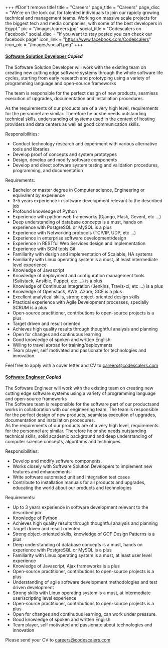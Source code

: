 +++
#Don't remove title!
title = "Careers"
page_title = "Careers"
page_disc = "We're on the look out for talented individuals to join our rapidly growing technical and management teams. Working on massive scale projects for the biggest tech and media companies, with some of the best developers in Egypt."
pic = "/images/careers.jpg"
social_title = "Codescalers on Facebook"
social_disc = "If you want to stay posted you can check our facebook page"
icon_link = "https://www.facebook.com/Codescalers"
icon_pic = "/images/social1.png"
+++
    <div class="panel-group" id="accordion">
        <div id="panel1" class="panel panel-default">
            <div class="panel-heading">
                <h4 class="panel-title">
                    <a data-toggle="collapse" data-parent="#accordion" href="#collapseTwo"> Software Solution Developer </a>
                    <i title="Copy this job url to clipboard" class="clipboard fa fa-clipboard clip2">
                        <span class="copied">Copied</span>
                    </i>
                </h4>
            </div>
            <div id="collapseTwo" class="panel-collapse collapse">
                <div class="panel-body">
                    <p>The Software Solution Developer will work with the existing team on creating new cutting edge software
                        systems through the whole software life cycles, starting from early research and prototyping using
                        a variety of programming language and open-source frameworks</p>
                    <p>The team is responsible for the perfect design of new products, seamless execution of upgrades, documentation
                        and installation procedures.</p>
                    <p>As the requirements of our products are of a very high level, requirements for the personnel are similar.
                        Therefore he or she needs outstanding technical skills, understanding of systems used in the context
                        of hosting providers and data centers as well as good communication skills.</p>
                    <p>Responsibilities:</p>
                    <ul>
                        <li>Conduct technology research and experiment with various alternative tools and libraries</li>
                        <li>Develop proof of concepts and system prototypes</li>
                        <li>Design, develop and modify software components</li>
                        <li>Develop and direct software system testing and validation procedures, programming, and documentation</li>
                    </ul>
                    <p>Requirements:</p>
                    <ul>
                        <li>Bachelor or master degree in Computer science, Engineering or equivalent by experience</li>
                        <li>3-5 years experience in software development relevant to the described job</li>
                        <li>Profound knowledge of Python</li>
                        <li>Experience with python web frameworks (Django, Flask, Gevent, etc ...)</li>
                        <li>Deep understanding of database concepts is a must, hands on experience with PostgreSQL or MySQL is
                            a plus</li>
                        <li>Experience with Networking protocols (TCP/IP, UDP, etc ...)</li>
                        <li>Experience in enterprise software development/design</li>
                        <li>Experience in RESTful Web Services design and implementation
                        </li>
                        <li>Experience with SCM tools Git</li>
                        <li>Familiarity with design and implementation of Scalable, HA systems</li>
                        <li>Familiarity with Linux operating system is a must, at least intermediate level experience</li>
                        <li>Knowledge of Javascript</li>
                        <li>Knowledge of deployment and configuration management tools (Saltstack, Ansible, Puppet, etc ...)
                            is a plus</li>
                        <li>Knowledge of Continuous Integration (Jenkins, Travis-ci, etc ...) is a plus</li>
                        <li>Knowledge of Openstack, AWS, Azure, GCE is a plus</li>
                        <li>Excellent analytical skills, strong object-oriented design skills</li>
                        <li>Practical experience with Agile Development processes, specially SCRUM is a plus</li>
                        <li>Open-source practitioner, contributions to open-source projects is a plus</li>
                        <li>Target driven and result oriented</li>
                        <li>Achieves high quality results through thoughtful analysis and planning</li>
                        <li>Open for changes and continuous learning</li>
                        <li>Good knowledge of spoken and written English</li>
                        <li>Willing to travel abroad for training/deployments</li>
                        <li>Team player, self motivated and passionate for technologies and innovation</li>
                    </ul>
                    <p>Feel free to apply with a cover letter and CV to
                        <a href="mailto:careers@codescalers.com"> careers@codescalers.com </a>
                    </p>
                </div>
            </div>
        </div>
        <!-- <div id="panel2" class="panel panel-default">
            <div class="panel-heading">
                <h4 class="panel-title">
                    <a data-toggle="collapse" data-parent="#accordion" href="#collapseThree"> Software Test Engineer </a>
                    <i title="Copy this job url to clipboard" class="clipboard fa fa-clipboard clip3">
                        <span class="copied">Copied</span>
                    </i>
                </h4>
            </div>
            <div id="collapseThree" class="panel-collapse collapse">
                <div class="panel-body">
                    <p>As a Software Test Engineer in our team you will work closely with development and program management
                        to help determine the vision, scope, design, testability and requirements for our next generation
                        of the product. You will own the test innovation and test tools strategy, planning, and scheduling
                        necessary to deliver a high quality product, including product feature validation, performance and
                        scalability testing, and customer scenario-focused testing.</p>
                    <p>Responsibilities:</p>
                    <ul>
                        <li>Develop automated component and integration tests.</li>
                        <li>Create scripts for and run big system tests.</li>
                        <li>Update and expand existing tests.</li>
                        <li>Verify product test coverage</li>
                        <li>Expand and maintain the testing tool chain</li>
                        <li>Works in the Quality Engineering Team and reports to the team lead.</li>
                    </ul>
                    <p>Requirements:</p>
                    <ul>
                        <li>0-3 years experience in software development relevant to the described job</li>
                        <li>Knowledge of Python and Python Libraries</li>
                        <li>Excellent technical skills, attention to detail, debugging and problem solving skills</li>
                        <li>Strong customer focus and passion for doing the right thing for the customer</li>
                        <li>Proven track record as a strong Software Test Development Engineer in various aspects of testing</li>
                        <li>Successful completion of a full product development lifecycle, having shipped at least two versions
                            of a product</li>
                        <li>Deep understanding of database concepts is a must, hands on experience with PostgreSQL or MySQL is
                            a must, experience with Object Store concepts is a plus</li>
                        <li>Deep Knowledge of storage systems concepts and technologies (NAS, SAN, RAID, EXT3, GFS, Hadoop, etc
                            ...)
                        </li>
                        <li>Good knowledge of networking protocols (TCP/IP)</li>
                        <li>Understanding of agile software development methodologies and test driven development</li>
                        <li>Strong skills with Linux operating system is a must, at intermediate user/scripting level experience</li>
                        <li>Open-source practitioner, contributions to open-source projects is a plus</li>
                        <li>Good knowledge of spoken and written English</li>
                        <li>Willing to travel to abroad for training/deployments every 3-6 months</li>
                        <li>Team player, self motivated and passionate for technology and innovation</li>
                    </ul>
                    <p>Feel free to apply with a cover letter and CV to
                        <a href="mailto:careers@codescalers.com"> careers@codescalers.com </a>
                    </p>
                </div>
            </div>
        </div> -->
        <div id="panel2" class="panel panel-default">
            <div class="panel-heading">
                <h4 class="panel-title">
                    <a data-toggle="collapse" data-parent="#accordion" href="#collapseFour"> Software Engineer </a>
                    <i title="Copy this job url to clipboard" class="clipboard fa fa-clipboard clip4">
                        <span class="copied">Copied</span>
                    </i>
                </h4>
            </div>
            <div id="collapseFour" class="panel-collapse collapse">
                <div class="panel-body">
                    <p>The Software Engineer will work with the existing team on creating new cutting edge software systems
                        using a variety of programming language and open-source frameworks
                        <br/> The Software team is responsible for the software part of our productsand works in collaboration
                        with our engineering team. The team is responsible for the perfect design of new products, seamless
                        execution of upgrades, documentation and installation procedures.
                        <br/> As the requirements of our products are of a very high level, requirements for the personnel are
                        similar. Therefore he or she needs outstanding technical skills, solid academic background and deep
                        understanding of computer science concepts, algorithms and techniques.</p>
                    <p>Responsibilities:</p>
                    <ul>
                        <li>Develop and modify software components.</li>
                        <li>Works closely with Software Solution Developers to implement new features and enhancements</li>
                        <li>Write software automated unit and integration test cases</li>
                        <li>Contribute to installation manuals for all products and upgrades, educating the world about our products
                            and technologies</li>
                    </ul>
                    <p>Requirements:</p>
                    <ul>
                        <li>Up to 3 years experience in software development relevant to the described job</li>
                        <li>Knowledge of Python</li>
                        <li>Achieves high quality results through thoughtful analysis and planning</li>
                        <li>Target driven and result oriented</li>
                        <li>Strong object-oriented skills, knowledge of GOF Design Patterns is a plus</li>
                        <li>Deep understanding of database concepts is a must, hands on experience with PostgreSQL or MySQL is
                            a plus</li>
                        <li>Familiarity with Linux operating system is a must, at least user level experience</li>
                        <li>Knowledge of Javascript, Ajax frameworks is a plus</li>
                        <li>Open-source practitioner, contributions to open-source projects is a plus</li>
                        <li>Understanding of agile software development methodologies and test driven development</li>
                        <li>Strong skills with Linux operating system is a must, at intermediate user/scripting level experience</li>
                        <li>Open-source practitioner, contributions to open-source projects is a plus</li>
                        <li>Open for changes and continuous learning, can work under pressure.</li>
                        <li>Good knowledge of spoken and written English</li>
                        <li>Team player, self motivated and passionate about technologies and innovation</li>
                    </ul>
                    <p>Please send your CV to
                        <a href="mailto:careers@codescalers.com"> careers@codescalers.com </a>
                    </p>
                </div>
            </div>
        </div>
        <!-- <div id="panel4" class="panel panel-default">
            <div class="panel-heading">
                <h4 class="panel-title">
                    <a data-toggle="collapse" data-parent="#accordion" href="#collapseFront"> Front end UI/UX Developer </a>
                    <i title="Copy this job url to clipboard" class="clipboard fa fa-clipboard clip5">
                        <span class="copied">Copied</span>
                    </i>
                </h4>
            </div>
            <div id="collapseFront" class="panel-collapse collapse">
                <div class="panel-body">
                    <p>The Front end UI/UX Developer will work with the existing team on creating new cutting edge software
                        systems through the whole software life cycles, starting from early research and prototyping using
                        a variety of programming language and open-source frameworks.</p>
                    <p>The team is responsible for the perfect design of new products, seamless execution of upgrades, documentation
                        and installation procedures.</p>
                    <p>As the requirements of our products are of a very high level, requirements for the personnel are similar.
                        Therefore he or she needs outstanding technical skills, understanding of systems used in the context
                        of hosting providers and data centers as well as good communication skills.</p>
                    <p>Responsibilities:</p>
                    <ul>
                        <li>Conduct technology research and experiment with various alternative tools and libraries</li>
                        <li>Develop proof of concepts and system prototypes</li>
                        <li>Design, develop and modify software components</li>
                        <li>Develop and direct software system testing and validation procedures, programming, and documentation</li>
                    </ul>
                    <p>Requirements:</p>
                    <ul>
                        <li>Bachelor or master degree in Computer science, Engineering or equivalent by experience</li>
                        <li>3-5 years experience in software development relevant to the described job</li>
                        <li>Profound knowledge of Javascript</li>
                        <li>Profound knowledge of HTML5 and CSS3</li>
                        <li>Experience with Javascript frameworks</li>
                        <li>Experience with Javascript unit &amp; e2e testing (Jasmine, etc …)</li>
                        <li>Experience with Javascript build and automation tools (Gruntjs, Bower, npm, etc ...)</li>
                        <li>Experience with mobile first and responsive design</li>
                        <li>Experience in building Single page Applications utilizing RESTful APIs</li>
                        <li>Experience with SCM tools Git or Mercurial</li>
                        <li>Experience in enterprise software development/design</li>
                        <li>Familiarity with Linux operating system is a must, at least intermediate level experience</li>
                        <li>Knowledge of Python, Nodejs is a plus</li>
                        <li>Knowledge of Selenium is a plus</li>
                        <li>Knowledge of deployment and configuration management tools (Saltstack, Ansible, Puppet, etc ...)
                            is a plus</li>
                        <li>Knowledge of Continuous Integration (Jenkins, Travis-ci, etc ...) is a plus</li>
                        <li>Excellent analytical skills, strong object-oriented design skills</li>
                        <li>Practical experience with Agile Development processes, specially SCRUM is a plus</li>
                        <li>Open-source practitioner, contributions to open-source projects is a plus</li>
                        <li>Target driven and result oriented</li>
                        <li>Achieves high quality results through thoughtful analysis and planning</li>
                        <li>Open for changes and continuous learning</li>
                        <li>Good knowledge of spoken and written English</li>
                        <li>Willing to travel abroad for training/deployments</li>
                        <li>Team player, self motivated and passionate for technologies and innovation</li>
                    </ul>
                    <p>Feel free to apply with a cover letter and CV to
                        <a href="mailto:careers@codescalers.com"> careers@codescalers.com </a>
                    </p>
                </div>
            </div>
        </div> -->
        <!-- <div id="panel5" class="panel panel-default">
            <div class="panel-heading">
                <h4 class="panel-title">
                    <a data-toggle="collapse" data-parent="#accordion" href="#collapseSystem"> System Engineer </a>
                    <i title="Copy this job url to clipboard" class="clipboard fa fa-clipboard clip">
                        <span class="copied">Copied</span>
                    </i>
                </h4>
            </div>
            <div id="collapseSystem" class="panel-collapse collapse">
                <div class="panel-body">
                    <p>The Engineering department is responsible for the development of our products in collaboration with our
                        software development team. The team is responsible for the perfect design of new products, seamless
                        execution of upgrades, documentation and installation procedures. The projects and activities within
                        the Engineering department are mainly driven by product management.</p>
                    <p>As the requirements of our products are of a very high level, requirements for the personnel are similar.
                        Therefore he or she needs outstanding technical skills, understanding of systems used in the context
                        of hosting providers and data centers as well as good communication skills.</p>
                    <p>Responsibilities:</p>
                    <ul>
                        <li>Develop new products in collaboration with the software developers
                        </li>
                        <li>Compile, build and deploy custom-made integrated operating systems and environments</li>
                        <li>Test new products before handing them over to operations</li>
                        <li>Test installation procedures;</li>
                        <li>Provide installation manuals for all products and upgrades</li>
                        <li>Writes user documentation matching the provided solution</li>
                        <li>installing/​maintaining open source software (OpenVPN, Samba​, Apache, Vsftpd ...etc)</li>
                        <li>Responsible for the stability, reliability and efficiency of the systems.</li>
                        <li>Responsible for Production support for Linux systems used for website and public cloud infrastructures.</li>
                        <li>Support cloud base development and production.</li>
                        <li>Support systems serving Applications to international and domestic offices.</li>
                        <li>Support systems serving external applications and content to the internet.</li>
                    </ul>
                    <p>Profile:</p>
                    <ul>
                        <li>Bachelor degree in Computer science or equivalence by experience</li>
                        <li>Up to 3 years experience in systems engineering relevant to the described job.</li>
                        <li>Strong knowledge of Linux, familiarity with different distros is a plus</li>
                        <li>Understanding of virtualization technologies (Xen, VMWare,...), storage (NAS, SAN) and networking
                            technologies (VLAN, L2 and L3 protocols, Firewalling, VPN, Monitoring...)</li>
                        <li>Profound understanding of internet technology (HTTP, FTP, SMTP,...)</li>
                        <li>Experience with scripting: python, bash</li>
                        <li>Team player</li>
                        <li>Knowledge of English (required)</li>
                        <li>Open for changes and continuous learning</li>
                        <li>Good knowledge of spoken and written English</li>
                        <li>Willing to travel abroad for training/deployments</li>
                        <li>Team player, self motivated and passionate for technologies and innovation</li>
                    </ul>
                    <p>Feel free to apply with a cover letter and CV to
                        <a href="mailto:careers@codescalers.com"> careers@codescalers.com </a>
                    </p>
                </div>
            </div>
        </div> -->
    </div>
